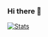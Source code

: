 ### Hi there 👋

[![Stats](https://github-readme-stats.vercel.app/api/top-langs/?username=norbertFeron&layout=compact&hide=ApacheConf)](https://github.com/norbertFeron/)


<!--
**norbertFeron/norbertFeron** is a ✨ _special_ ✨ repository because its `README.md` (this file) appears on your GitHub profile.

Here are some ideas to get you started:

- 🔭 I’m currently working on ...
- 🌱 I’m currently learning ...
- 👯 I’m looking to collaborate on ...
- 🤔 I’m looking for help with ...
- 💬 Ask me about ...
- 📫 How to reach me: ...
- 😄 Pronouns: ...
- ⚡ Fun fact: ...
-->
